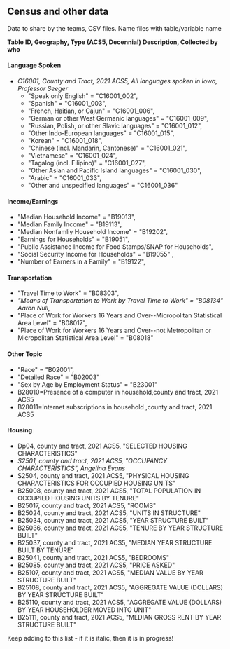 ## Census and other data
Data to share by the teams, CSV files.  Name files with table/variable name


**Table ID, Geography, Type (ACS5, Decennial) Description, Collected by who**


#### Language Spoken
- *C16001, County and Tract, 2021 ACS5, All languages spoken in Iowa, Professor Seeger*
  - "Speak only English" = "C16001_002",
  - "Spanish" = "C16001_003", 
  - "French, Haitian, or Cajun" = "C16001_006", 
  - "German or other West Germanic languages" = "C16001_009", 
  - "Russian, Polish, or other Slavic languages" = "C16001_012",
  - "Other Indo-European languages" = "C16001_015",
  - "Korean" = "C16001_018",
  - "Chinese (incl. Mandarin, Cantonese)" = "C16001_021",
  - "Vietnamese" = "C16001_024",
  - "Tagalog (incl. Filipino)" = "C16001_027", 
  - "Other Asian and Pacific Island languages" = "C16001_030",
  - "Arabic" = "C16001_033",
  - "Other and unspecified languages" = "C16001_036"


#### Income/Earnings
  - "Median Household Income" = "B19013",
  - "Median Family Income" = "B19113",
  - "Median Nonfamliy Household Income" = "B19202",
  - "Earnings for Households" = "B19051",
  - "Public Assistance Income for Food Stamps/SNAP for Households",
  - "Social Security Income for Households" = "B19055" ,
  - "Number of Earners in a Family" = "B19122",
  
#### Transportation
  - "Travel Time to Work" = "B08303",
  - *"Means of Transportation to Work by Travel Time to Work" = "B08134" Aaron Null*,
  - "Place of Work for Workers 16 Years and Over--Micropolitan Statistical Area Level" = "B08017",
  - "Place of Work for Workers 16 Years and Over--not Metropolitan or Micropolitan Statistical Area Level" = "B08018"
  
  


#### Other Topic
  - "Race" = "B02001",
  - "Detailed Race" = "B02003"
  - "Sex by Age by Employment Status" = "B23001"
  - B28010=Presence of a computer in household,county and tract, 2021 ACS5 
  - B28011=Internet subscriptions in household ,county and tract, 2021 ACS5

#### Housing
   - Dp04, county and tract, 2021 ACS5, "SELECTED HOUSING CHARACTERISTICS"
   - *S2501, county and tract, 2021 ACS5, "OCCUPANCY CHARACTERISTICS", Angelina Evans*
   - S2504, county and tract, 2021 ACS5, "PHYSICAL HOUSING CHARACTERISTICS FOR OCCUPIED HOUSING UNITS"
   - B25008, county and tract, 2021 ACS5, "TOTAL POPULATION IN OCCUPIED HOUSING UNITS BY TENURE"
   - B25017, county and tract, 2021 ACS5, "ROOMS"
   - B25024, county and tract, 2021 ACS5, "UNITS IN STRUCTURE"
   - B25034, county and tract, 2021 ACS5, "YEAR STRUCTURE BUILT"
   - B25036, county and tract, 2021 ACS5, "TENURE BY YEAR STRUCTURE BUILT"
   - B25037, county and tract, 2021 ACS5, "MEDIAN YEAR STRUCTURE BUILT BY TENURE"
   - B25041, county and tract, 2021 ACS5, "BEDROOMS"
   - B25085, county and tract, 2021 ACS5, "PRICE ASKED"
   - B25107, county and tract, 2021 ACS5, "MEDIAN VALUE BY YEAR STRUCTURE BUILT"
   - B25108, county and tract, 2021 ACS5, "AGGREGATE VALUE (DOLLARS) BY YEAR STRUCTURE BUILT"
   - B25110, county and tract, 2021 ACS5, "AGGREGATE VALUE (DOLLARS) BY YEAR HOUSEHOLDER MOVED INTO UNIT"
   - B25111, county and tract, 2021 ACS5, "MEDIAN GROSS RENT BY YEAR STRUCTURE BUILT"

Keep adding to this list  - if it is italic, then it is in progress!
